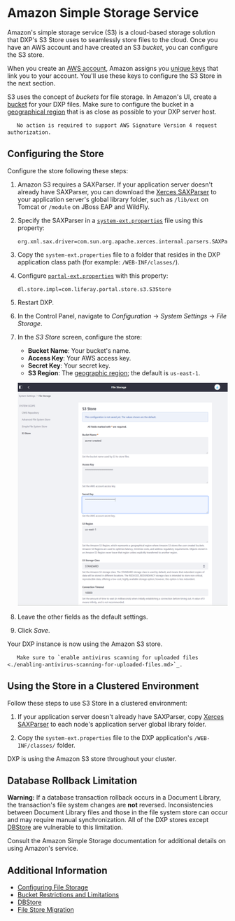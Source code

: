 # Amazon Simple Storage Service

Amazon's simple storage service (S3) is a cloud-based storage solution that DXP's S3 Store uses to seamlessly store files to the cloud. Once you have an AWS account and have created an S3 _bucket_, you can configure the S3 store.

When you create an [AWS account](https://aws.amazon.com/s3/), Amazon assigns you [unique keys](https://docs.aws.amazon.com/general/latest/gr/aws-sec-cred-types.html/) that link you to your account. You'll use these keys to configure the S3 Store in the next section.

S3 uses the concept of _buckets_ for file storage. In Amazon's UI, create a [bucket](https://docs.aws.amazon.com/AmazonS3/latest/user-guide/create-bucket.html) for your DXP files. Make sure to configure the bucket in a [geographical region](https://docs.aws.amazon.com/general/latest/gr/s3.html) that is as close as possible to your DXP server host.

```note::
   No action is required to support AWS Signature Version 4 request authorization.
```

## Configuring the Store

Configure the store following these steps:

1. Amazon S3 requires a SAXParser. If your application server doesn't already have SAXParser, you can download the [Xerces SAXParser](https://xerces.apache.org/mirrors.cgi) to your application server's global library folder, such as `/lib/ext` on Tomcat or `/module` on JBoss EAP and WildFly.

1. Specify the SAXParser in a [`system-ext.properties`](../../../installation-and-upgrades/reference/system-properties.md) file using this property:

    ```properties
    org.xml.sax.driver=com.sun.org.apache.xerces.internal.parsers.SAXParser
    ```

1. Copy the `system-ext.properties` file to a folder that resides in the DXP application class path (for example: `/WEB-INF/classes/`).

1. Configure [`portal-ext.properties`](../../../installation-and-upgrades/reference/portal-properties.md) with this property:

    ```properties
    dl.store.impl=com.liferay.portal.store.s3.S3Store
    ```

1. Restart DXP.
1. In the Control Panel, navigate to *Configuration* &rarr; *System Settings* &rarr; *File Storage*.
1. In the *S3 Store* screen, configure the store:

    * **Bucket Name**: Your bucket's name.
    * **Access Key**: Your AWS access key.
    * **Secret Key**: Your secret key.
    * **S3 Region**: The [geographic region](https://docs.aws.amazon.com/general/latest/gr/s3.html); the default is `us-east-1`.

    ![Amazon S3 Store Configurations](./amazon-s3-store/images/01.png)

1. Leave the other fields as the default settings.
1. Click _Save_.

Your DXP instance is now using the Amazon S3 store.

```important::
   Make sure to `enable antivirus scanning for uploaded files <./enabling-antivirus-scanning-for-uploaded-files.md>`_.
```

## Using the Store in a Clustered Environment

Follow these steps to use S3 Store in a clustered environment:

1. If your application server doesn't already have SAXParser, copy [Xerces SAXParser](https://xerces.apache.org/mirrors.cgi) to each node's application server global library folder.

1. Copy the `system-ext.properties` file to the DXP application's `/WEB-INF/classes/` folder.

DXP is using the Amazon S3 store throughout your cluster.

## Database Rollback Limitation

**Warning:** If a database transaction rollback occurs in a Document Library, the transaction's file system changes are **not** reversed. Inconsistencies between Document Library files and those in the file system store can occur and may require manual synchronization. All of the DXP stores except [DBStore](./dbstore.md) are vulnerable to this limitation.

Consult the Amazon Simple Storage documentation for additional details on using Amazon's service.

## Additional Information

* [Configuring File Storage](../configuring-file-storage.md)
* [Bucket Restrictions and Limitations](https://docs.aws.amazon.com/AmazonS3/latest/dev//BucketRestrictions.html#bucketnamingrules)
* [DBStore](./dbstore.md)
* [File Store Migration](../file-store-migration.md)
